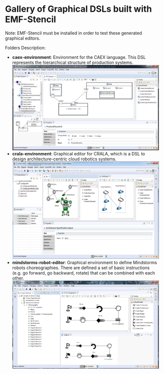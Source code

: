 [//]: # (gallery-graphical-dsls-emfStencil)
# Gallery of Graphical DSLs built with EMF-Stencil

Note: EMF-Stencil must be installed in order to test these generated graphical editors.

Folders Description:
* __caex-environment__: Environment for the CAEX language. This DSL represents the hierarchical structure of production systems.
![](/images/result-enviroment-caex.png) 
* __crala-environment__: Graphical editor for CRALA, which is a DSL to design architecture-centric cloud robotics systems.
![](/images/result-enviroment-crala.png)
* __mindstorms-robot-editor__: Graphical environment to define Mindstorms robots choreographies. There are defined a set of basic instructions (e.g. go forward, go backward, rotate) that can be combined with each other.
![](/images/result-enviroment-lego.png) 
